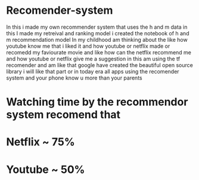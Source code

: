 # Recomender-system
In this i made my own recommender system that uses the h and m data in this I made my retreival and ranking model i created the notebook of h and m recommendation model In my childhood am thinking about the like how youtube know me that i liked it and how youtube or netflix made or recomedd my faviourate movie and like how can the netflix recommend me and how youtube or netflix give me a suggestion in this am using the tf recomender and am like that google have created the beautiful open source library i will like that part or in today era all apps using the recomender system and your phone know u more than your parents
# Watching time by the recommendor system recomend that
# Netflix ~ 75%
# Youtube ~ 50%

